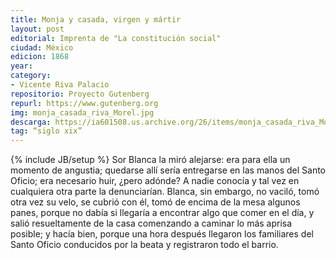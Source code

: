 ```yaml
---
title: Monja y casada, virgen y mártir
layout: post
editorial: Imprenta de "La constitución social"
ciudad: México
edicion: 1868
year: 
category:
- Vicente Riva Palacio
repositorio: Proyecto Gutenberg
repurl: https://www.gutenberg.org
img: monja_casada_riva_Morel.jpg
descarga: https://ia601508.us.archive.org/26/items/monja_casada_riva_Morel/monja_casada_riva_.pdf
tag: “siglo xix”
---
```

{% include JB/setup %}
Sor Blanca la miró alejarse: era para ella un momento de angustia; quedarse allí sería entregarse en las manos del Santo Oficio; era necesario huir, ¿pero adónde? A nadie conocía y tal vez en cualquiera otra parte la denunciarían. Blanca, sin embargo, no vaciló, tomó otra vez su velo, se cubrió con él, tomó de encima de la mesa algunos panes, porque no dabía si llegaría a encontrar algo que comer en el día, y salió resueltamente de la casa comenzando a caminar lo más aprisa posible; y hacía bien, porque una hora después llegaron los familiares del Santo Oficio conducidos por la beata y registraron todo el barrio.
